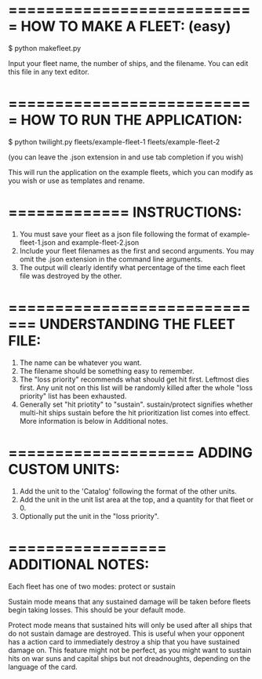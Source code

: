 
===========================
HOW TO MAKE A FLEET: (easy)
===========================

$ python makefleet.py

Input your fleet name, the number of ships, and the filename.
You can edit this file in any text editor.



===========================
HOW TO RUN THE APPLICATION:
===========================
$ python twilight.py fleets/example-fleet-1 fleets/example-fleet-2

(you can leave the .json extension in and use tab completion if you wish)

This will run the application on the example fleets, which you can modify as you wish or use as templates and rename.

=============
INSTRUCTIONS:
=============
1. You must save your fleet as a json file following the format of example-fleet-1.json and example-fleet-2.json
2. Include your fleet filenames as the first and second arguments. You may omit the .json extension in the command line arguments.
3. The output will clearly identify what percentage of the time each fleet file was destroyed by the other.

=============================
UNDERSTANDING THE FLEET FILE:
=============================
1. The name can be whatever you want.
2. The filename should be something easy to remember.
3. The "loss priority" recommends what should get hit first. Leftmost dies first. Any unit not on this list will be randomly killed after the whole "loss priority" list has been exhausted.
4. Generally set "hit priotity" to "sustain". sustain/protect signifies whether multi-hit ships sustain before the hit prioritization list comes into effect. More information is below in Additional notes.

====================
ADDING CUSTOM UNITS:
====================
1. Add the unit to the 'Catalog' following the format of the other units.
2. Add the unit in the unit list area at the top, and a quantity for that fleet or 0.
3. Optionally put the unit in the "loss priority".


=================
ADDITIONAL NOTES:
=================

Each fleet has one of two modes: protect or sustain

Sustain mode means that any sustained damage will be taken before fleets begin taking losses. This should be your default mode.

Protect mode means that sustained hits will only be used after all ships that do not sustain damage are destroyed. This is useful when your opponent has a action card to immediately destroy a ship that you have sustained damage on.  This feature might not be perfect, as you might want to sustain hits on war suns and capital ships but not dreadnoughts, depending on the language of the card.
